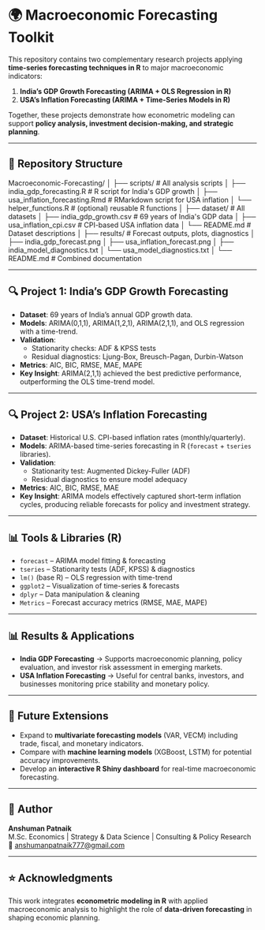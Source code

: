 # 🌍 Macroeconomic Forecasting Toolkit  

This repository contains two complementary research projects applying **time-series forecasting techniques in R** to major macroeconomic indicators:

1. **India’s GDP Growth Forecasting (ARIMA + OLS Regression in R)**  
2. **USA’s Inflation Forecasting (ARIMA + Time-Series Models in R)**  

Together, these projects demonstrate how econometric modeling can support **policy analysis, investment decision-making, and strategic planning**.  

---

## 📂 Repository Structure  
Macroeconomic-Forecasting/
│
├── scripts/                           # All analysis scripts
│   ├── india_gdp_forecasting.R        # R script for India's GDP growth
│   ├── usa_inflation_forecasting.Rmd  # RMarkdown script for USA inflation
│   └── helper_functions.R             # (optional) reusable R functions
│
├── dataset/                           # All datasets
│   ├── india_gdp_growth.csv           # 69 years of India's GDP data
│   ├── usa_inflation_cpi.csv          # CPI-based USA inflation data
│   └── README.md                      # Dataset descriptions
│
├── results/                           # Forecast outputs, plots, diagnostics
│   ├── india_gdp_forecast.png
│   ├── usa_inflation_forecast.png
│   ├── india_model_diagnostics.txt
│   └── usa_model_diagnostics.txt
│
└── README.md                          # Combined documentation



---

## 🔍 Project 1: India’s GDP Growth Forecasting  

- **Dataset**: 69 years of India’s annual GDP growth data.  
- **Models**: ARIMA(0,1,1), ARIMA(1,2,1), ARIMA(2,1,1), and OLS regression with a time-trend.  
- **Validation**:  
  - Stationarity checks: ADF & KPSS tests  
  - Residual diagnostics: Ljung-Box, Breusch-Pagan, Durbin-Watson  
- **Metrics**: AIC, BIC, RMSE, MAE, MAPE  
- **Key Insight**: ARIMA(2,1,1) achieved the best predictive performance, outperforming the OLS time-trend model.  

---

## 🔍 Project 2: USA’s Inflation Forecasting  

- **Dataset**: Historical U.S. CPI-based inflation rates (monthly/quarterly).  
- **Models**: ARIMA-based time-series forecasting in R (`forecast` + `tseries` libraries).  
- **Validation**:  
  - Stationarity test: Augmented Dickey-Fuller (ADF)  
  - Residual diagnostics to ensure model adequacy  
- **Metrics**: AIC, BIC, RMSE, MAE  
- **Key Insight**: ARIMA models effectively captured short-term inflation cycles, producing reliable forecasts for policy and investment strategy.  

---

## 📊 Tools & Libraries (R)  

- `forecast` – ARIMA model fitting & forecasting  
- `tseries` – Stationarity tests (ADF, KPSS) & diagnostics  
- `lm()` (base R) – OLS regression with time-trend  
- `ggplot2` – Visualization of time-series & forecasts  
- `dplyr` – Data manipulation & cleaning  
- `Metrics` – Forecast accuracy metrics (RMSE, MAE, MAPE)  

---

## 📊 Results & Applications  

- **India GDP Forecasting** → Supports macroeconomic planning, policy evaluation, and investor risk assessment in emerging markets.  
- **USA Inflation Forecasting** → Useful for central banks, investors, and businesses monitoring price stability and monetary policy.  

---

## 🚀 Future Extensions  

- Expand to **multivariate forecasting models** (VAR, VECM) including trade, fiscal, and monetary indicators.  
- Compare with **machine learning models** (XGBoost, LSTM) for potential accuracy improvements.  
- Develop an **interactive R Shiny dashboard** for real-time macroeconomic forecasting.  

---

## 👤 Author  

**Anshuman Patnaik**  
M.Sc. Economics | Strategy & Data Science | Consulting & Policy Research  
📧 [anshumanpatnaik777@gmail.com](mailto:anshumanpatnaik777@gmail.com)  

---

## ⭐ Acknowledgments  

This work integrates **econometric modeling in R** with applied macroeconomic analysis to highlight the role of **data-driven forecasting** in shaping economic planning.  
